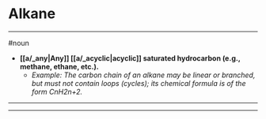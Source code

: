 # Alkane
---
#noun
- **[[a/_any|Any]] [[a/_acyclic|acyclic]] saturated hydrocarbon (e.g., methane, ethane, etc.).**
	- _Example: The carbon chain of an alkane may be linear or branched, but must not contain loops (cycles); its chemical formula is of the form CnH2n+2._
---
---
